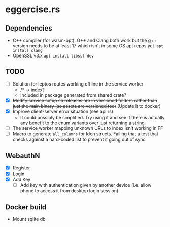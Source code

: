 # eggercise.rs

## Dependencies 
- C++ compiler (for wasm-opt). G++ and Clang both work but the g++ version needs to be at least 17 which isn't in some OS apt repos yet. `apt install clang`
- OpenSSL v3.x `apt install libssl-dev`

## TODO
- [ ] Solution for leptos routes working offline in the service worker
    - /* -> index?
    - Included in package generated from shared crate?
- [x] ~~Modify service setup so releases are in versioned folders rather than just the main binary (so assets are versioned too)~~ (Update it to docker)
- [x] Improve client-server error situation (see api.rs)
    - It could possibly be simplified. Try using it and see if there is actually any benefit to the enum variants over just returning a string
- [ ] The service worker mapping unknown URLs to index isn't working in FF
- [ ] Macro to generate `all_columns` for Iden structs. Failing that a test that checks against a hard-coded list to prevent it going out of sync

## WebauthN 
- [x] Register
- [x] Login
- [x] Add Key
    - [ ] Add key with authentication given by another device (i.e. allow phone to access it from desktop login session)

## Docker build
- Mount sqlite db 
